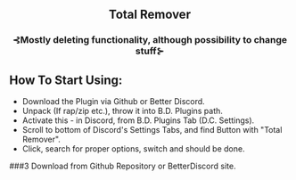 <div align=center>
<h2>Total Remover</h2>
<h3>⊰Mostly deleting functionality, although possibility to change stuff⊱</h3>
</div>

## How To Start Using:
* Download the Plugin via Github or Better Discord.
* Unpack (If rap/zip etc.), throw it into B.D. Plugins path.
* Activate this - in Discord, from B.D. Plugins Tab (D.C. Settings).
* Scroll to bottom of Discord's Settings Tabs, and find  Button with "Total Remover".
* Click, search for proper options, switch and should be done.

###3 Download from Github Repository or BetterDiscord site.
